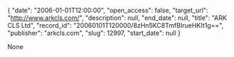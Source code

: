 {
  "date": "2006-01-01T12:00:00", 
  "open_access": false, 
  "target_url": "http://www.arkcls.com/", 
  "description": null, 
  "end_date": null, 
  "title": "ARK CLS Ltd", 
  "record_id": "20060101T120000/8zHn5KC8TmfBIrueHKIt1g==", 
  "publisher": "arkcls.com", 
  "slug": 12997, 
  "start_date": null
}

None